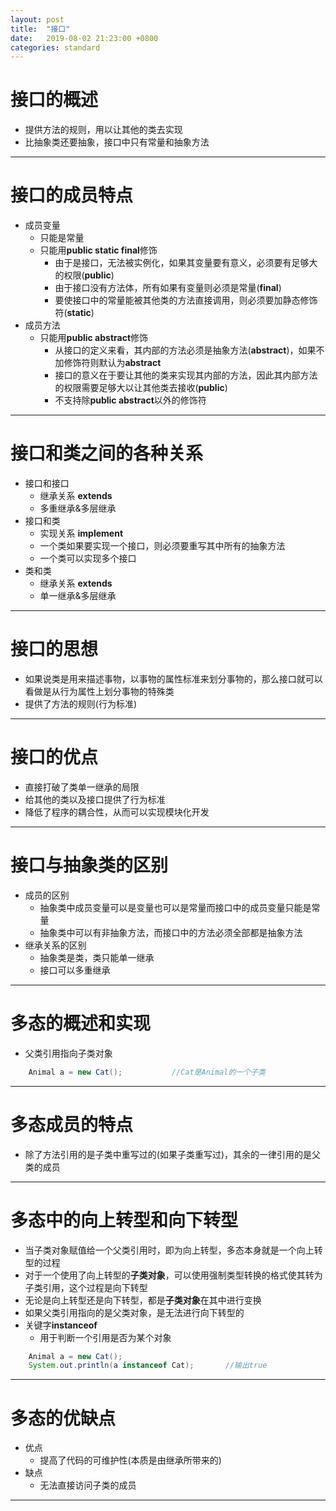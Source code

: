 ```yaml
---
layout: post
title:  "接口"
date:   2019-08-02 21:23:00 +0800
categories: standard
---
```


# 接口的概述
- 提供方法的规则，用以让其他的类去实现
- 比抽象类还要抽象，接口中只有常量和抽象方法

---
# 接口的成员特点
- 成员变量
    - 只能是常量
    - 只能用**public static final**修饰
        - 由于是接口，无法被实例化，如果其变量要有意义，必须要有足够大的权限(**public**)
        - 由于接口没有方法体，所有如果有变量则必须是常量(**final**)
        - 要使接口中的常量能被其他类的方法直接调用，则必须要加静态修饰符(**static**)
- 成员方法
    - 只能用**public abstract**修饰
        - 从接口的定义来看，其内部的方法必须是抽象方法(**abstract**)，如果不加修饰符则默认为**abstract**
        - 接口的意义在于要让其他的类来实现其内部的方法，因此其内部方法的权限需要足够大以让其他类去接收(**public**)
        - 不支持除**public abstract**以外的修饰符

---
# 接口和类之间的各种关系
- 接口和接口
    - 继承关系  **extends**
    - 多重继承&多层继承
- 接口和类
    - 实现关系  **implement**
    - 一个类如果要实现一个接口，则必须要重写其中所有的抽象方法
    - 一个类可以实现多个接口
- 类和类
    - 继承关系  **extends**
    - 单一继承&多层继承

---
# 接口的思想
- 如果说类是用来描述事物，以事物的属性标准来划分事物的，那么接口就可以看做是从行为属性上划分事物的特殊类
- 提供了方法的规则(行为标准)

---
# 接口的优点
- 直接打破了类单一继承的局限
- 给其他的类以及接口提供了行为标准
- 降低了程序的耦合性，从而可以实现模块化开发

---
# 接口与抽象类的区别
- 成员的区别
    - 抽象类中成员变量可以是变量也可以是常量而接口中的成员变量只能是常量
    - 抽象类中可以有非抽象方法，而接口中的方法必须全部都是抽象方法
- 继承关系的区别
    - 抽象类是类，类只能单一继承
    - 接口可以多重继承

---
# 多态的概述和实现
- 父类引用指向子类对象
```java
    Animal a = new Cat();           //Cat是Animal的一个子类
```

---
# 多态成员的特点
- 除了方法引用的是子类中重写过的(如果子类重写过)，其余的一律引用的是父类的成员

---
# 多态中的向上转型和向下转型
- 当子类对象赋值给一个父类引用时，即为向上转型，多态本身就是一个向上转型的过程
- 对于一个使用了向上转型的**子类对象**，可以使用强制类型转换的格式使其转为子类引用，这个过程是向下转型
- 无论是向上转型还是向下转型，都是**子类对象**在其中进行变换
- 如果父类引用指向的是父类对象，是无法进行向下转型的
- 关键字**instanceof**
    - 用于判断一个引用是否为某个对象
```java
    Animal a = new Cat();
    System.out.println(a instanceof Cat);       //输出true
```

---
# 多态的优缺点
- 优点
    - 提高了代码的可维护性(本质是由继承所带来的)
- 缺点
    - 无法直接访问子类的成员

---
